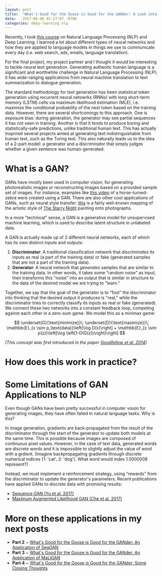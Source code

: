 ```yaml
---
layout: post
title:  "What's Good for the Goose is Good for the GANder: A Look into Generative Adversarial Networks for Neural Language Generation"
date:   2017-06-08 01:27:07 -0700
categories: deep-learning nlp
---
```


<script src="https://cdnjs.cloudflare.com/ajax/libs/mathjax/2.7.0/MathJax.js?config=TeX-AMS-MML_HTMLorMML" type="text/javascript"></script>

Recently, I took [this course](https://cs224n.stanford.edu) on Natural Language Processing (NLP) and Deep Learning. I learned a lot about different types of neural networks and how they are applied to language models in things we use to communicate every day (i.e. web search, ads, emails, language translation). 

For the final project, my project partner and I thought it would be interesting to tackle neural text generation. Generating authentic human language is a significant and worthwhile challenge in Natural Language Processing (NLP); it has wide-ranging applications from neural machine translation to text summarization to dialogue generation. 

The standard methodology for text generation has been statistical token generation using recurrent neural netowrks (RNNs) with long short-term memory (LSTM) cells via maximum likelihood estimation (MLE), i.e. maximize the conditional probability of the next token based on the training data. However, there are several shortcomings to this approach. One is exposure bias: during generation, the generator may see partial sequences it has not seen in training. Another is that it tends to produce boring and statistically-safe predictions, unlike traditional human text. This has actually insprired several projects aimed at generating text indistinguishable from human text, such as the Turing test. This also naturally leads us to the idea of a 2-part model: a generator and a discriminator that simply judges whether a given sentence was human-generated.

# What is a GAN?

GANs have mostly been used in computer vision, for generating photorealistic images or reconstructing images based on a provided sample set of images. For instance, examples like [this video](https://twitter.com/goodfellow_ian/status/851124988903997440?lang=en) of a horse-turned-zebra were created using a GAN. There are also other cool applications of GANs, such as neural style transfer: [this](https://github.com/jcjohnson/neural-style) is a fairly well-known mapping of the artistic style of [The Starry Night](https://en.wikipedia.org/wiki/The_Starry_Night) painting onto photographs. 

In a more "technical" sense, a GAN is a generative model for unsupervised machine learning, which is used to describe latent structure in unlabeled data. 

A GAN is actually made up of 2 different neural networks, each of which has its own distinct inputs and outputs:
1. **Discriminator**: A traditional classification network that *discriminates* its inputs as real (a part of the training data) or fake (generated samples that are not a part of the training data).
2. **Generator**: A neural network that *generates* samples that are similar to the training data. In other words, it takes some "random noise" as input, then transforms this "noise" into an output that is similar in structure to the data of the desired model we are trying to "learn."

Together, we say that the goal of the generator is to "fool" the discriminator into thinking that the desired output it produces is "real," while the discriminator tries to correctly classify its inputs as real or fake (generated). We connect these two networks into a constant feedback loop, competing against each other in a zero-sum game. We model this as a minimax game:  

$$
\underset{G}{\text{minimize}}\; \underset{D}{\text{maximize}}\; \mathbb{E}_{x \sim p_\text{data}}\left[\log D(x)\right] + \mathbb{E}_{z \sim p(z)}\left[\log \left(1-D(G(z))\right)\right]
$$

*(This concept was first introduced in the paper [Goodfellow et al. 2014](https://arxiv.org/abs/1406.2661))*

# How does this work in practice?

<!-- something about how generator is updated with gradients of discriminator, etc. etc.-->

# Some Limitations of GAN Applications to NLP

Even though GANs have been pretty successful in computer vision for generating images, they have often failed in natural language tasks. Why is this?

In image generation, gradients are back-propagated from the result of the discriminator through the start of the generator to update both models at the same time. This is possible because images are composed of continuous pixel values. However, in the case of text data, generated words are discrete words and it is impossible to slightly adjust the value of word with a grdient. (Imagine backpropagating gradients through discrete numerical indices {1: 'cat', 2: 'dog'}. What word would index 1.0000008 represent?)

Instead, we must implement a reinforcement strategy, using "rewards" from the discriminator to update the generator's parameters. Recent publications have applied GANs to discrete data with promising results:
  * [Sequence GAN (Yu et al. 2017)](https://arxiv.org/abs/1609.05473)
  * [Maximum Augmented Likelihood GAN (Che et al. 2017)](https://arxiv.org/abs/1702.07983)

# More on these applications in my next posts
  * **Part 2** ~ [What's Good for the Goose is Good for the GANder: An Application of SeqGAN][part-2]
  * **Part 3** ~ [What's Good for the Goose is Good for the GANder: An Application of MaLiGAN][part-3]
  * **Part 4** ~ [What's Good for the Goose is Good for the GANder: Some Closing Thoughts][part-4]


[part-1]: ../../../2017/06/08/goose-gander-intro
[part-2]: ../../../2018/06/09/seq-gan
[part-3]: ../../../2018/06/10/mali-gan
[part-4]: ../../../2018/11/20/goose-gander-conclusion
[seq-gan]: https://arxiv.org/abs/1609.05473
[mali-gan]: https://arxiv.org/abs/1702.07983
